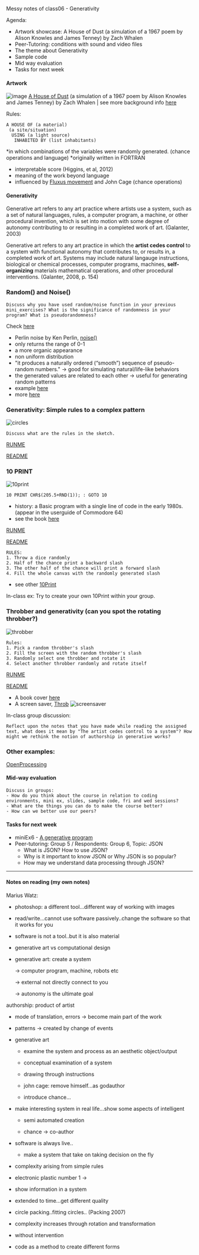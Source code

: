 Messy notes of class06 - Generativity

Agenda:
- Artwork showcase: A House of Dust (a simulation of a 1967 poem by Alison Knowles and James Tenney) by Zach Whalen
- Peer-Tutoring: conditions with sound and video files 
- The theme about Generativity
- Sample code
- Mid way evaluation
- Tasks for next week

#### Artwork
![image](https://wordandimage.files.wordpress.com/2012/04/4194960757_de88781e77_o.jpg)
[A House of Dust](http://www.zachwhalen.net/pg/dust/) (a simulation of a 1967 poem by Alison Knowles and James Tenney) by Zach Whalen | see more background info [here](http://www.artbytranslation.org/_pdf/HOUSE_OF_DUST_JOURNAL_25_08_2016_BDEF_PREVIEW.pdf)

Rules: 
```
A HOUSE OF (a material) 
 (a site/situation) 
  USING (a light source) 
   INHABITED BY (list inhabitants)
```
*in which combinations of the variables were randomly generated. (chance operations and language)
*originally written in FORTRAN
- interpretable score (Higgins, et al, 2012)
- meaning of the work beyond language
- influenced by [Fluxus movement](https://www.artsy.net/article/artsy-editorial-fluxus-movement-art-museums-galleries) and John Cage (chance operations)
 
#### Generativity

Generative art refers to any art practice where artists use a system, such as a set of natural languages, rules, a computer program, a machine, or other procedural invention, which is set into motion with some degree of autonomy contributing to or resulting in a completed work of art. (Galanter, 2003)

Generative art refers to any art practice in which the **artist cedes control** to a system with functional autonomy that contributes to, or results in, a completed work of art. Systems may include natural langauge instructions, biological or chemical processes, computer programs, machines, **self-organizing** materials mathematical operations, and other procedural interventions. (Galanter, 2008, p. 154)

### Random() and Noise()
```
Discuss why you have used random/noise function in your previous mini_exercises? What is the significance of randomness in your program? What is pseudorandomness?
```
Check [here](https://www.openprocessing.org/browse/?q=noise&time=anytime&type=tags#)

- Perlin noise by Ken Perlin, [noise()](https://p5js.org/reference/#/p5/noise)
 - only returns the range of 0-1
 - a more organic appearance 
 - non uniform distribution 
 - "it produces a naturally ordered (“smooth”) sequence of pseudo-random numbers." -> good for simulating natural/life-like behaviors
  - the generated values are related to each other -> useful for generating random patterns
 - example [here](https://blog.federicopepe.com/2016/06/random-vs-perlin-noise/)
 - more [here](https://eev.ee/blog/2016/05/29/perlin-noise/)
 
### Generativity: Simple rules to a complex pattern

![circles](https://github.com/AUAP/AP2018/blob/master/class06/complex_balls.gif)
```
Discuss what are the rules in the sketch.
```
[RUNME](https://rawgit.com/AUAP/AP2018/master/class06/sketch06c/index.html)

[README](https://github.com/AUAP/AP2018/blob/master/class06/sketch06c/sketch.js)

### 10 PRINT
![10print](https://github.com/AUAP/AP2018/blob/master/class06/10Print.png)
```
10 PRINT CHR$(205.5+RND(1)); : GOTO 10
```
- history: a Basic program with a single line of code in the early 1980s. (appear in the userguide of Commodore 64)
- see the book [here](https://www.amazon.com/gp/product/0262018462/ref=as_li_ss_tl?ie=UTF8&camp=1789&creative=390957&creativeASIN=0262018462&linkCode=as2&tag=slatmaga-20)

[RUNME](https://rawgit.com/AUAP/AP2018/master/class06/sketch06a/index.html)

[README](https://github.com/AUAP/AP2018/blob/master/class06/sketch06a/sketch.js)

```
RULES:
1. Throw a dice randomly
2. Half of the chance print a backward slash
3. The other half of the chance will print a forward slash
4. Fill the whole canvas with the randomly generated slash
```
- see other [10Print](https://twitter.com/hashtag/10print?src=hash)

In-class ex: Try to create your own 10Print within your group. 

### Throbber and generativity (can you spot the rotating throbber?)

![throbber](https://github.com/AUAP/AP2018/blob/master/class06/throbbering1.gif)

```
Rules:
1. Pick a random throbber's slash
2. Fill the screen with the random throbber's slash
3. Randomly select one throbber and rotate it
4. Select another throbber randomly and rotate itself
```
[RUNME](https://rawgit.com/AUAP/AP2018/master/class06/sketch06b/index.html)

[README](https://github.com/AUAP/AP2018/blob/master/class06/sketch06b/sketch.js)

- A book cover [here](http://arts.au.dk/uploads/pics/WinnieSoon-DissertationCover.jpg)
- A screen saver, [Throb](https://github.com/siusoon/Throb/blob/master/README.md)
![screensaver](https://github.com/AUAP/AP2018/blob/master/class06/screensaver.png)

In-class group discussion: 
```
Reflect upon the notes that you have made while reading the assigned text, what does it mean by "The artist cedes control to a system"? How might we rethink the notion of authorship in generative works?
```
### Other examples:
[OpenProcessing](https://www.openprocessing.org/browse/?q=generative&time=anytime&type=tags#)

#### Mid-way evaluation
```
Discuss in groups:
- How do you think about the course in relation to coding environments, mini ex, slides, sample code, fri and wed sessions?
- What are the things you can do to make the course better?
- How can we better use our peers?
```
#### Tasks for next week
- miniEx6 - [A generative program](https://github.com/AUAP/AP2018/blob/master/all_miniex/mini_ex6.md)
- Peer-tutoring: Group 5 / Respondents: Group 6, Topic: JSON
    - What is JSON? How to use JSON?
    - Why is it important to know JSON or Why JSON is so popular?
    - How may we understand data processing through JSON?

---
#### Notes on reading (my own notes)
Marius Watz:

- photoshop: a different tool...different way of working with images

- read/write...cannot use software passively..change the software so that it works for you

- software is not a tool..but it is also material

- generative art vs computational design

- generative art: create a system

    -> computer program, machine, robots etc

    -> external not directly connect to you

    -> autonomy is the ultimate goal

authorship: product of artist

- mode of translation, errors -> become main part of the work

- patterns -> created by change of events

- generative art

    - examine the system and process as an aesthetic object/output 

    - conceptual examination of a system

    - drawing through instructions

    - john cage: remove himself...as godauthor

    - introduce chance...

- make interesting system in real life...show some aspects of intelligent

    - semi automated creation

    - chance -> co-author

- software is always live..

    - make a system that take on taking decision on the fly

- complexity arising from simple rules

- electronic plastic number 1 ->

- show information in a system

- extended to time...get different quality

- circle packing..fitting circles.. (Packing 2007)

- complexity increases through rotation and transformation

- without intervention

- code as a method to create different forms

